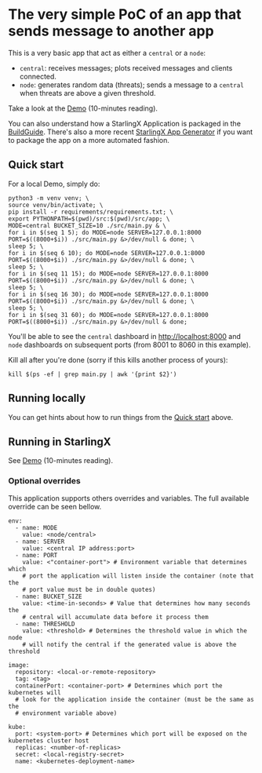 # The very simple PoC of an app that sends message to another app

This is a very basic app that act as either a `central` or a `node`:

- `central`: receives messages; plots received messages and clients connected.
- `node`: generates random data (threats); sends a message to a `central` when
  threats are above a given threshold.

Take a look at the [Demo](Demo.md) (10-minutes reading).

You can also understand how a StarlingX Application is packaged in the
[BuildGuide](Legacy_BuildGuide.md). There's also a more recent
[StarlingX App Generator](https:/github.com/Danmcaires/StarlingX-App-Generator)
if you want to package the app on a more automated fashion.
  
## Quick start

For a local Demo, simply do:

```shell
python3 -m venv venv; \
source venv/bin/activate; \
pip install -r requirements/requirements.txt; \
export PYTHONPATH=$(pwd)/src:$(pwd)/src/app; \
MODE=central BUCKET_SIZE=10 ./src/main.py & \
for i in $(seq 1 5); do MODE=node SERVER=127.0.0.1:8000 PORT=$((8000+$i)) ./src/main.py &>/dev/null & done; \
sleep 5; \
for i in $(seq 6 10); do MODE=node SERVER=127.0.0.1:8000 PORT=$((8000+$i)) ./src/main.py &>/dev/null & done; \
sleep 5; \
for i in $(seq 11 15); do MODE=node SERVER=127.0.0.1:8000 PORT=$((8000+$i)) ./src/main.py &>/dev/null & done; \
sleep 5; \
for i in $(seq 16 30); do MODE=node SERVER=127.0.0.1:8000 PORT=$((8000+$i)) ./src/main.py &>/dev/null & done; \
sleep 5; \
for i in $(seq 31 60); do MODE=node SERVER=127.0.0.1:8000 PORT=$((8000+$i)) ./src/main.py &>/dev/null & done;
```

You'll be able to see the `central` dashboard in
[http://localhost:8000](http://localhost:8000) and `node` dashboards on
subsequent ports (from 8001 to 8060 in this example).

Kill all after you're done (sorry if this kills another process of yours):

```shell
kill $(ps -ef | grep main.py | awk '{print $2}')
```

## Running locally

You can get hints about how to run things from the [Quick start](#quick-start)
above.

## Running in StarlingX

See [Demo](Demo.md) (10-minutes reading).

### Optional overrides

This application supports others overrides and variables.
The full available override can be seen bellow.

   ```shell
   env:
     - name: MODE
       value: <node/central>
     - name: SERVER
       value: <central IP address:port>
     - name: PORT
       value: <"container-port"> # Environment variable that determines which 
       # port the application will listen inside the container (note that the 
       # port value must be in double quotes)
     - name: BUCKET_SIZE
       value: <time-in-seconds> # Value that determines how many seconds the
       # central will accumulate data before it process them 
     - name: THRESHOLD
       value: <threshold> # Determines the threshold value in which the node
       # will notify the central if the generated value is above the threshold 

   image:
     repository: <local-or-remote-repository>
     tag: <tag>
     containerPort: <container-port> # Determines which port the kubernetes will
     # look for the application inside the container (must be the same as the 
     # environment variable above)

   kube:
     port: <system-port> # Determines which port will be exposed on the kubernetes cluster host
     replicas: <number-of-replicas>
     secret: <local-registry-secret>
     name: <kubernetes-deployment-name>
   ```
